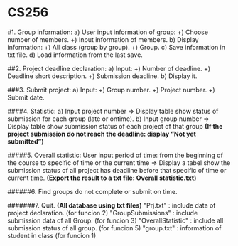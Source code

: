 # CS256
                                           
#1.	Group information:
        a)	User input information of group:          +) Choose number of members.
                                                      +) Input information of members.
        b)	Display information:                      +) All class (group by group).
                                                      +) Group.
        c)	Save information in txt file.
        d)	Load information from the last save.

##2.	Project deadline declaration:
        a)	Input:                                    +) Number of deadline.
                                                      +) Deadline short description.
                                                      +) Submission deadline.
        b)	Display it.

###3.	Submit project:
        a)	Input:                                    +) Group number.
                                                      +) Project number.
                                                      +) Submit date.

####4.	Statistic:
        a)	Input project number => Display table show status of submission for each group (late or ontime).
        b)	Input group number => Display table show submission status of each project of that group 
        **(If the project submission do not reach the deadline: display “Not yet submitted”)**

#####5.	Overall statistic:
        User input period of time: from the beginning of the course to specific of time or the current time 
      => Display a tabel show the submission status  of all project has deadline before that specific of time or current time.
      **(Export the result to a txt file: Overall statistic.txt)**

######6.	Find groups do not complete or submit on time.

#######7.	Quit.
**(All database using txt files)**
"Prj.txt" : include data of project declaration. (for funcion 2)
"GroupSubmissions" : include submission data of all Group. (for funcion 3)
"OverallStatistic" : include all submission status of all group. (for funcion 5)
"group.txt" : information of student in class (for funcion 1)


